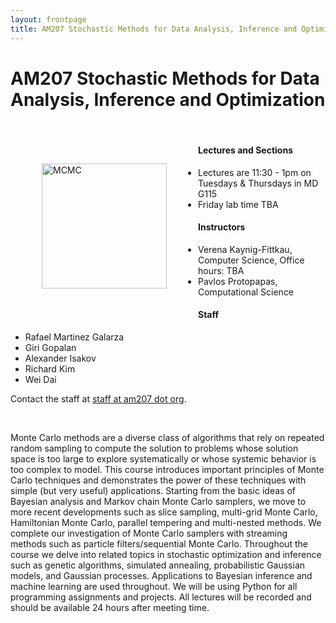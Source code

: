 ```yaml
---
layout: frontpage
title: AM207 Stochastic Methods for Data Analysis, Inference and Optimization
---
```


# AM207 Stochastic Methods for Data Analysis, Inference and Optimization


<br />

<div style="float: left; padding:50px">
    <img src="http://am207.github.io/2015/images/mcmc-3d.gif" alt="MCMC" HEIGHT="200" WIDTH="200" />
</div>


#### Lectures and Sections

* Lectures are 11:30 - 1pm on Tuesdays & Thursdays in MD G115
* Friday lab time TBA

#### Instructors

* Verena Kaynig-Fittkau, Computer Science, Office hours: TBA
* Pavlos Protopapas, Computational Science

#### Staff


* Rafael Martinez Galarza 
* Giri Gopalan
* Alexander Isakov 
* Richard Kim
* Wei Dai

Contact the staff at <a href="mailto:staff@am207.org">staff at am207 dot org</a>.


<br />

Monte Carlo methods are a diverse class of algorithms that rely on repeated random sampling to compute the solution to problems whose solution space is too large to explore systematically or whose systemic behavior is too complex to model. This course introduces important principles of Monte Carlo techniques and demonstrates the power of these techniques with simple (but very useful) applications. Starting from the basic ideas of Bayesian analysis and Markov chain Monte Carlo samplers, we move to more recent developments such as slice sampling, multi-grid Monte Carlo, Hamiltonian Monte Carlo, parallel tempering and multi-nested methods. We complete our investigation of Monte Carlo samplers with streaming methods such as particle filters/sequential Monte Carlo. Throughout the course we delve into related topics in stochastic optimization and inference such as genetic algorithms, simulated annealing, probabilistic Gaussian models, and Gaussian processes. Applications to Bayesian inference and machine learning are used throughout.
We will be using Python for all programming assignments and projects. All lectures will be recorded and should be available 24 hours after meeting time.
